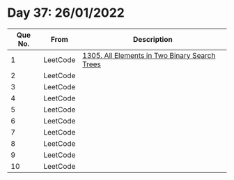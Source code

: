# Day 37: 26/01/2022 

| Que No. | From | Description |
| --- | --- | --- |
| 1 | LeetCode | [1305. All Elements in Two Binary Search Trees](https://leetcode.com/problems/all-elements-in-two-binary-search-trees/) |
| 2 | LeetCode | []() |
| 3 | LeetCode | []() |
| 4 | LeetCode | []() |
| 5 | LeetCode | []() |
| 6 | LeetCode | []() |
| 7 | LeetCode | []() |
| 8 | LeetCode | []() |
| 9 | LeetCode | []() |
| 10 | LeetCode | []() |

